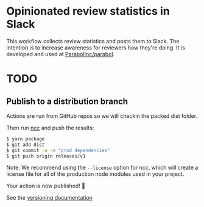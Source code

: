 # Opinionated review statistics in Slack

This workflow collects review statistics and posts them to Slack. The intention is to increase awareness for reviewers how they're doing. It is developed and used at [ParabolInc/parabol](https://github.com/ParabolInc/parabol).

# TODO

## Publish to a distribution branch

Actions are run from GitHub repos so we will checkin the packed dist folder. 

Then run [ncc](https://github.com/zeit/ncc) and push the results:
```bash
$ yarn package
$ git add dist
$ git commit -a -m "prod dependencies"
$ git push origin releases/v1
```

Note: We recommend using the `--license` option for ncc, which will create a license file for all of the production node modules used in your project.

Your action is now published! :rocket: 

See the [versioning documentation](https://github.com/actions/toolkit/blob/master/docs/action-versioning.md)

